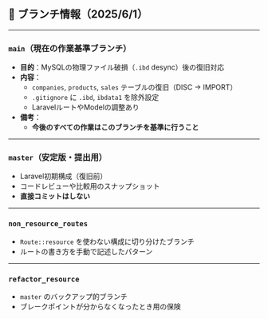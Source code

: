 ## 🔀 ブランチ情報（2025/6/1）

---

### `main`（現在の作業基準ブランチ）
- **目的**：MySQLの物理ファイル破損（`.ibd` desync）後の復旧対応
- **内容**：
  - `companies`, `products`, `sales` テーブルの復旧（DISC → IMPORT）
  - `.gitignore` に `.ibd`, `ibdata1` を除外設定
  - LaravelルートやModelの調整あり
- **備考**：
  - **今後のすべての作業はこのブランチを基準に行うこと**

---

### `master`（安定版・提出用）
- Laravel初期構成（復旧前）
- コードレビューや比較用のスナップショット
- **直接コミットはしない**

---

### `non_resource_routes`
- `Route::resource` を使わない構成に切り分けたブランチ
- ルートの書き方を手動で記述したパターン

---

### `refactor_resource`
- `master` のバックアップ的ブランチ
- ブレークポイントが分からなくなったとき用の保険
